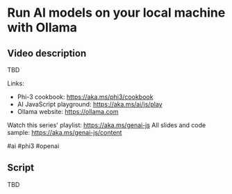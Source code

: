 # Run AI models on your local machine with Ollama

## Video description

TBD

Links:
- Phi-3 cookbook: https://aka.ms/phi3/cookbook
- AI JavaScript playground: https://aka.ms/ai/js/play
- Ollama website: https://ollama.com

Watch this series' playlist: https://aka.ms/genai-js
All slides and code sample: https://aka.ms/genai-js/content

#ai #phi3 #openai

## Script

TBD
